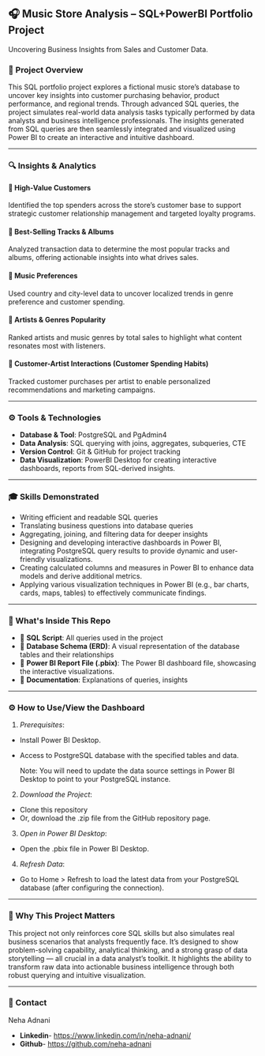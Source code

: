## 🎧 Music Store Analysis – SQL+PowerBI Portfolio Project

Uncovering Business Insights from Sales and Customer Data.

### 📘 Project Overview

This SQL portfolio project explores a fictional music store’s database to uncover key insights into customer purchasing behavior, product performance, and regional trends. Through advanced SQL queries, the project simulates real-world data analysis tasks typically performed by data analysts and business intelligence professionals. The insights generated from SQL queries are then seamlessly integrated and visualized using Power BI to create an interactive and intuitive dashboard.

---

### 🔍 Insights & Analytics

#### 🔹 High-Value Customers

Identified the top spenders across the store’s customer base to support strategic customer relationship management and targeted loyalty programs.

#### 🔹 Best-Selling Tracks & Albums

Analyzed transaction data to determine the most popular tracks and albums, offering actionable insights into what drives sales.

#### 🔹 Music Preferences

Used country and city-level data to uncover localized trends in genre preference and customer spending.

#### 🔹 Artists & Genres Popularity

Ranked artists and music genres by total sales to highlight what content resonates most with listeners.

#### 🔹 Customer-Artist Interactions (Customer Spending Habits)

Tracked customer purchases per artist to enable personalized recommendations and marketing campaigns.

---

### ⚙️ Tools & Technologies

* **Database & Tool**: PostgreSQL and PgAdmin4
* **Data Analysis**: SQL querying with joins, aggregates, subqueries, CTE
* **Version Control**: Git & GitHub for project tracking
* **Data Visualization**: PowerBI Desktop for creating interactive dashboards, reports from SQL-derived insights.

---

### 🎓 Skills Demonstrated

* Writing efficient and readable SQL queries
* Translating business questions into database queries
* Aggregating, joining, and filtering data for deeper insights
* Designing and developing interactive dashboards in Power BI, integrating PostgreSQL query results to provide dynamic and user-friendly visualizations.
* Creating calculated columns and measures in Power BI to enhance data models and derive additional metrics.
* Applying various visualization techniques in Power BI (e.g., bar charts, cards, maps, tables) to effectively communicate findings.

---

### 📁 What's Inside This Repo

* 📄 **SQL Script**: All queries used in the project
* 📄 **Database Schema (ERD)**: A visual representation of the database tables and their relationships
* 📄 **Power BI Report File (.pbix)**: The Power BI dashboard file, showcasing the interactive visualizations.
* 📝 **Documentation**: Explanations of queries, insights

---

### ⚙️ How to Use/View the Dashboard

1. *Prerequisites*:
  * Install Power BI Desktop.
  * Access to PostgreSQL database with the specified tables and data.

    Note: You will need to update the data source settings in Power BI Desktop to point to your PostgreSQL instance.
2. *Download the Project*:
  * Clone this repository
  * Or, download the .zip file from the GitHub repository page.
3. *Open in Power BI Desktop*:
  * Open the .pbix file in Power BI Desktop.
4. *Refresh Data*:
  * Go to Home > Refresh to load the latest data from your PostgreSQL database (after configuring the connection).

---

### 🚀 Why This Project Matters

This project not only reinforces core SQL skills but also simulates real business scenarios that analysts frequently face. It’s designed to show problem-solving capability, analytical thinking, and a strong grasp of data storytelling — all crucial in a data analyst’s toolkit. It highlights the ability to transform raw data into actionable business intelligence through both robust querying and intuitive visualization.

---

### 🔗 Contact
Neha Adnani
* **Linkedin**- https://www.linkedin.com/in/neha-adnani/
* **Github**- https://github.com/neha-adnani
